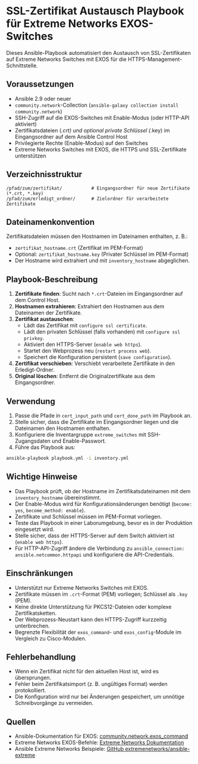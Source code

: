 # SSL-Zertifikat Austausch Playbook für Extreme Networks EXOS-Switches

Dieses Ansible-Playbook automatisiert den Austausch von SSL-Zertifikaten auf Extreme Networks Switches mit EXOS für die HTTPS-Management-Schnittstelle.

## Voraussetzungen

- Ansible 2.9 oder neuer
- `community.network`-Collection (`ansible-galaxy collection install community.network`)
- SSH-Zugriff auf die EXOS-Switches mit Enable-Modus (oder HTTP-API aktiviert)
- Zertifikatsdateien (*.crt) und optional private Schlüssel (*.key) im Eingangsordner auf dem Ansible Control Host
- Privilegierte Rechte (Enable-Modus) auf den Switches
- Extreme Networks Switches mit EXOS, die HTTPS und SSL-Zertifikate unterstützen

## Verzeichnisstruktur

```plaintext
/pfad/zum/zertifikat/           # Eingangsordner für neue Zertifikate (*.crt, *.key)
/pfad/zum/erledigt_ordner/      # Zielordner für verarbeitete Zertifikate
```

## Dateinamenkonvention

Zertifikatsdateien müssen den Hostnamen im Dateinamen enthalten, z. B.:
- `zertifikat_hostname.crt` (Zertifikat im PEM-Format)
- Optional: `zertifikat_hostname.key` (Privater Schlüssel im PEM-Format)
- Der Hostname wird extrahiert und mit `inventory_hostname` abgeglichen.

## Playbook-Beschreibung

1. **Zertifikate finden**: Sucht nach `*.crt`-Dateien im Eingangsordner auf dem Control Host.
2. **Hostnamen extrahieren**: Extrahiert den Hostnamen aus dem Dateinamen der Zertifikate.
3. **Zertifikat austauschen**:
   - Lädt das Zertifikat mit `configure ssl certificate`.
   - Lädt den privaten Schlüssel (falls vorhanden) mit `configure ssl privkey`.
   - Aktiviert den HTTPS-Server (`enable web https`).
   - Startet den Webprozess neu (`restart process web`).
   - Speichert die Konfiguration persistent (`save configuration`).
4. **Zertifikat verschieben**: Verschiebt verarbeitete Zertifikate in den Erledigt-Ordner.
5. **Original löschen**: Entfernt die Originalzertifikate aus dem Eingangsordner.

## Verwendung

1. Passe die Pfade in `cert_input_path` und `cert_done_path` im Playbook an.
2. Stelle sicher, dass die Zertifikate im Eingangsordner liegen und die Dateinamen den Hostnamen enthalten.
3. Konfiguriere die Inventargruppe `extreme_switches` mit SSH-Zugangsdaten und Enable-Passwort.
4. Führe das Playbook aus:

```bash
ansible-playbook playbook.yml -i inventory.yml
```

## Wichtige Hinweise

- Das Playbook prüft, ob der Hostname im Zertifikatsdateinamen mit dem `inventory_hostname` übereinstimmt.
- Der Enable-Modus wird für Konfigurationsänderungen benötigt (`become: yes`, `become_method: enable`).
- Zertifikate und Schlüssel müssen im PEM-Format vorliegen.
- Teste das Playbook in einer Laborumgebung, bevor es in der Produktion eingesetzt wird.
- Stelle sicher, dass der HTTPS-Server auf dem Switch aktiviert ist (`enable web https`).
- Für HTTP-API-Zugriff ändere die Verbindung zu `ansible_connection: ansible.netcommon.httpapi` und konfiguriere die API-Credentials.

## Einschränkungen

- Unterstützt nur Extreme Networks Switches mit EXOS.
- Zertifikate müssen im `.crt`-Format (PEM) vorliegen; Schlüssel als `.key` (PEM).
- Keine direkte Unterstützung für PKCS12-Dateien oder komplexe Zertifikatsketten.
- Der Webprozess-Neustart kann den HTTPS-Zugriff kurzzeitig unterbrechen.
- Begrenzte Flexibilität der `exos_command`- und `exos_config`-Module im Vergleich zu Cisco-Modulen.

## Fehlerbehandlung

- Wenn ein Zertifikat nicht für den aktuellen Host ist, wird es übersprungen.
- Fehler beim Zertifikatsimport (z. B. ungültiges Format) werden protokolliert.
- Die Konfiguration wird nur bei Änderungen gespeichert, um unnötige Schreibvorgänge zu vermeiden.

## Quellen

- Ansible-Dokumentation für EXOS: [community.network.exos_command](https://docs.ansible.com/ansible/latest/collections/community/network/exos_command_module.html)
- Extreme Networks EXOS-Befehle: [Extreme Networks Dokumentation](https://www.extremenetworks.com/support/documentation/)
- Ansible Extreme Networks Beispiele: [GitHub extremenetworks/ansible-extreme](https://github.com/extremenetworks/ansible-extreme)
